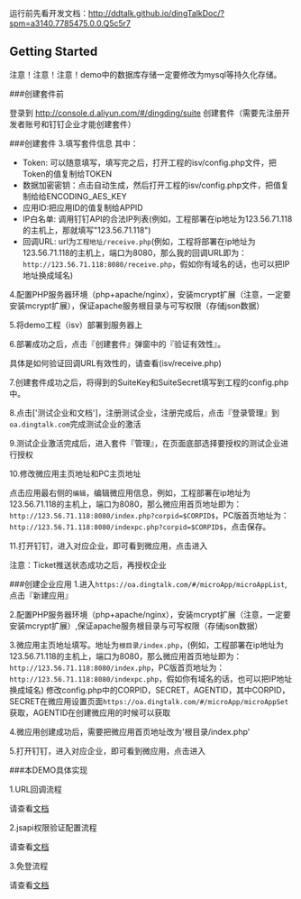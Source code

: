 运行前先看开发文档：http://ddtalk.github.io/dingTalkDoc/?spm=a3140.7785475.0.0.Q5c5r7

## Getting Started

注意！注意！注意！demo中的数据库存储一定要修改为mysql等持久化存储。

###创建套件前

登录到 http://console.d.aliyun.com/#/dingding/suite 创建套件（需要先注册开发者账号和钉钉企业才能创建套件）

###创建套件
3.填写套件信息
其中：

- Token:  可以随意填写，填写完之后，打开工程的isv/config.php文件，把Token的值复制给TOKEN
- 数据加密密钥：点击自动生成，然后打开工程的isv/config.php文件，把值复制给给ENCODING_AES_KEY
- 应用ID:把应用ID的值复制给APPID
- IP白名单:  调用钉钉API的合法IP列表(例如，工程部署在ip地址为123.56.71.118的主机上，那就填写"123.56.71.118")
- 回调URL:   url为`工程地址/receive.php`(例如，工程将部署在ip地址为123.56.71.118的主机上，端口为8080，那么我的回调URL即为：`http://123.56.71.118:8080/receive.php`，假如你有域名的话，也可以把IP地址换成域名)

4.配置PHP服务器环境（php+apache/nginx），安装mcrypt扩展（注意，一定要安装mcrypt扩展），保证apache服务根目录与可写权限（存储json数据）

5.将demo工程（isv）部署到服务器上

6.部署成功之后，点击『创建套件』弹窗中的『验证有效性』。

  具体是如何验证回调URL有效性的，请查看(isv/receive.php)

7.创建套件成功之后，将得到的SuiteKey和SuiteSecret填写到工程的config.php中。

8.点击['测试企业和文档']，注册测试企业，注册完成后，点击『登录管理』到```oa.dingtalk.com```完成测试企业的激活

9.测试企业激活完成后，进入套件『管理』，在页面底部选择要授权的测试企业进行授权

10.修改微应用主页地址和PC主页地址

  点击应用最右侧的`编辑`，编辑微应用信息，例如，工程部署在ip地址为123.56.71.118的主机上，端口为8080，那么微应用首页地址即为：`http://123.56.71.118:8080/index.php?corpid=$CORPID$`，PC版首页地址为：`http://123.56.71.118:8080/indexpc.php?corpid=$CORPID$`，点击保存。

11.打开钉钉，进入对应企业，即可看到微应用，点击进入

注意：Ticket推送状态成功之后，再授权企业

###创建企业应用
1.进入`https://oa.dingtalk.com/#/microApp/microAppList`,点击『新建应用』

2.配置PHP服务器环境（php+apache/nginx），安装mcrypt扩展（注意，一定要安装mcrypt扩展）,保证apache服务根目录与可写权限（存储json数据）

3.微应用主页地址填写。地址为`根目录/index.php`，(例如，工程部署在ip地址为123.56.71.118的主机上，端口为8080，那么微应用首页地址即为：`http://123.56.71.118:8080/index.php`，PC版首页地址为：`http://123.56.71.118:8080/indexpc.php`，假如你有域名的话，也可以把IP地址换成域名)
  修改config.php中的CORPID，SECRET，AGENTID，其中CORPID，SECRET在微应用设置页面`https://oa.dingtalk.com/#/microApp/microAppSet`获取，AGENTID在创建微应用的时候可以获取

4.微应用创建成功后，需要把微应用首页地址改为'根目录/index.php'

5.打开钉钉，进入对应企业，即可看到微应用，点击进入


###本DEMO具体实现

1.URL回调流程

请查看[文档](http://ddtalk.github.io/dingTalkDoc/#2-回调接口（分为五个回调类型）)

2.jsapi权限验证配置流程

请查看[文档](http://ddtalk.github.io/dingTalkDoc/#页面引入js文件)

3.免登流程

请查看[文档](http://ddtalk.github.io/dingTalkDoc/#手机客户端微应用中调用免登)
